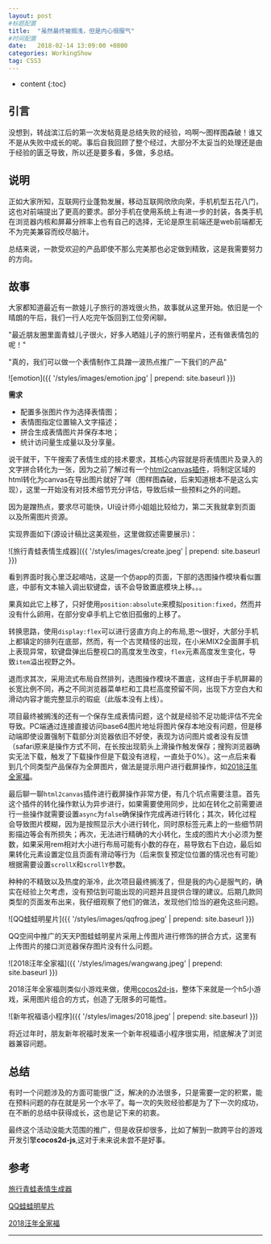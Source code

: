 ```yaml
---
layout: post
#标题配置
title:  "虽然最终被搁浅，但是内心很服气"
#时间配置
date:   2018-02-14 13:09:00 +0800
categories: WorkingShow
tag: CSS3
---
```


* content
{:toc}

引言
------------------------
没想到，转战滨江后的第一次发帖竟是总结失败的经验，呜啊～图样图森破！谁又不是从失败中成长的呢。事后自我回顾了整个经过，大部分不太妥当的处理还是由于经验的匮乏导致，所以还是要多看，多做，多总结。

说明
------------------------
正如大家所知，互联网行业蓬勃发展，移动互联网欣欣向荣，手机机型五花八门，这也对前端提出了更高的要求。部分手机在使用系统上有进一步的封装，各类手机在浏览器内核和屏幕分辨率上也有自己的选择，无论是原生前端还是web前端都无不为完美兼容而绞尽脑汁。

总结来说，一款受欢迎的产品即使不那么完美那也必定做到精致，这是我需要努力的方向。

故事
------------------------
大家都知道最近有一款娃儿子旅行的游戏很火热，故事就从这里开始。依旧是一个晴朗的午后，我们一行人吃完午饭回到工位旁闲聊。

"最近朋友圈里面青蛙儿子很火，好多人晒娃儿子的旅行明星片，还有做表情包的呢！"

"真的，我们可以做一个表情制作工具蹭一波热点推广一下我们的产品"

![emotion]({{ '/styles/images/emotion.jpg' | prepend: site.baseurl  }})

**需求**

- 配置多张图片作为选择表情图；
- 表情图指定位置输入文字描述；
- 拼合生成表情图片并保存本地；
- 统计访问量生成量以及分享量。

说干就干，下午搜索了表情生成的技术要求，其核心内容就是将表情图片及录入的文字拼合转化为一张，因为之前了解过有一个[html2canvas插件](http://html2canvas.hertzen.com/)，将制定区域的html转化为canvas在导出图片就好了咩（图样图森破，后来知道根本不是这么实现），这里一开始没有对技术细节充分评估，导致后续一些预料之外的问题。

因为是蹭热点，要求尽可能快，UI设计师小姐姐比较给力，第二天我就拿到页面以及所需图片资源。

实现界面如下(源设计稿比这美观些，这里做叙述需要展示)：

![旅行青蛙表情生成器]({{ '/styles/images/create.jpeg' | prepend: site.baseurl  }})

看到界面时我心里泛起嘀咕，这是一个仿app的页面，下部的选图操作模块看似置底，中部有文本输入调出软键盘，该不会导致置底模块上移。。。

果真如此它上移了，只好使用`position:absolute`来模拟`position:fixed`，然而并没有什么卵用，在部分安卓手机上它依旧孤傲的上移了。

转换思路，使用`display:flex`可以进行竖直方向上的布局,恩～很好，大部分手机上都镇定的排列在底部，然而，有一个古灵精怪的出现，在小米MIX2全面屏手机上表现异常，软键盘弹出后整视口的高度发生改变，`flex`元素高度发生变化，导致`item`溢出视野之外。

退而求其次，采用流式布局自然排列，选图操作模块不置底，这样由于手机屏幕的长宽比例不同，再之不同浏览器菜单栏和工具栏高度预留不同，出现下方空白大和滑动内容才能完整显示的瑕疵（此版本没有上线）。

项目最终被搁浅的还有一个保存生成表情问题，这个就是经验不足功能评估不完全导致。PC端通过连接直接访问base64图片地址将图片保存本地没有问题，但是移动端即使设置强制下载部分浏览器依旧不好使，表现为访问图片或者没有反馈（safari原来是操作方式不同，在长按出现箭头上滑操作触发保存；搜狗浏览器确实无法下载，触发了下载操作但是下载没有进程，一直处于0%）。这一点后来看到几个同类型产品保存为全屏图片，做法是提示用户进行截屏操作，如[2018汪年全家福](http://pupupula.net/spring/?ADTAG=wxin&k=gzhrk&CKTAG=mta_share.share_qrcode)。

最后聊一聊`html2canvas`插件进行截屏操作非常方便，有几个坑点需要注意。首先这个插件的转化操作默认为异步进行，如果需要使用同步，比如在转化之前需要进行一些操作就需要设置`async`为`false`确保操作完成再进行转化；其次，转化过程会导致图片模糊，因为是按照显示大小进行转化，同时原标签元素上的一些细节阴影描边等会有所损失；再次，无法进行精确的大小转化，生成的图片大小必须为整数，如果采用rem相对大小进行布局可能有小数的存在，易导致右下白边，最后如果转化元素设置定位且页面有滑动等行为（后来恢复预定位位置的情况也有可能）根据需要设置`scrollX`和`scrollY`参数。

种种的不精致以及热度的渐冷，此次项目最终搁浅了，但是我的内心是服气的，确实在经验上欠考虑，没有预估到可能出现的问题并且提供合理的建议。后期几款同类型的页面发布出来，我仔细观察了他们的做法，发现他们恰当的避免这些问题。

![QQ蛙蛙明星片]({{ '/styles/images/qqfrog.jpeg' | prepend: site.baseurl  }})

QQ空间中推广的天天P图蛙蛙明星片采用上传图片进行修饰的拼合方式，这里有上传图片的接口浏览器保存图片没有什么问题。

![2018汪年全家福]({{ '/styles/images/wangwang.jpeg' | prepend: site.baseurl  }})

2018汪年全家福则类似小游戏来做，使用[cocos2d-js](http://www.cocos.com/docs/js/)，整体下来就是一个h5小游戏，采用图片组合的方式，创造了无限多的可能性。

![新年祝福语小程序]({{ '/styles/images/2018.jpeg' | prepend: site.baseurl  }})

将近过年时，朋友新年祝福时发来一个新年祝福语小程序很实用，彻底解决了浏览器兼容问题。

总结
---------
有时一个问题涉及的方面可能很广泛，解决的办法很多，只是需要一定的积累，能在预料问题的存在就是另一个水平了。每一次的失败经验都是为了下一次的成功，在不断的总结中获得成长，这也是记下来的初衷。

最终这个活动没能大范围的推广，但是收获却很多，比如了解到一款跨平台的游戏开发引擎**cocos2d-js**,这对于未来说未尝不是好事。


参考
---------
[旅行青蛙表情生成器](http://ypw.163.com/chook/emotion/emotion.html#/emotion)

[QQ蛙蛙明星片](http://tu.qq.com/websites/frogsticker/index.html?from=groupmessage&isappinstalled=0)

[2018汪年全家福](http://pupupula.net/spring/?ADTAG=wxin&k=gzhrk&CKTAG=mta_share.share_qrcode)

---------

